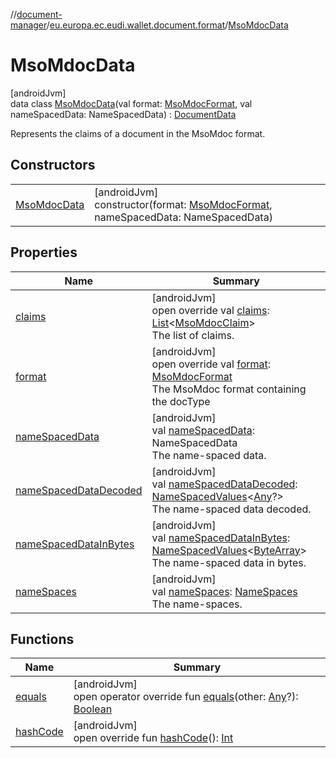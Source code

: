 //[document-manager](../../../index.md)/[eu.europa.ec.eudi.wallet.document.format](../index.md)/[MsoMdocData](index.md)

# MsoMdocData

[androidJvm]\
data class [MsoMdocData](index.md)(val format: [MsoMdocFormat](../-mso-mdoc-format/index.md), val
nameSpacedData: NameSpacedData) : [DocumentData](../-document-data/index.md)

Represents the claims of a document in the MsoMdoc format.

## Constructors

|                                  |                                                                                                                    |
|----------------------------------|--------------------------------------------------------------------------------------------------------------------|
| [MsoMdocData](-mso-mdoc-data.md) | [androidJvm]<br>constructor(format: [MsoMdocFormat](../-mso-mdoc-format/index.md), nameSpacedData: NameSpacedData) |

## Properties

| Name                                                  | Summary                                                                                                                                                                                                                                                                                              |
|-------------------------------------------------------|------------------------------------------------------------------------------------------------------------------------------------------------------------------------------------------------------------------------------------------------------------------------------------------------------|
| [claims](claims.md)                                   | [androidJvm]<br>open override val [claims](claims.md): [List](https://kotlinlang.org/api/latest/jvm/stdlib/kotlin.collections/-list/index.html)&lt;[MsoMdocClaim](../-mso-mdoc-claim/index.md)&gt;<br>The list of claims.                                                                            |
| [format](format.md)                                   | [androidJvm]<br>open override val [format](format.md): [MsoMdocFormat](../-mso-mdoc-format/index.md)<br>The MsoMdoc format containing the docType                                                                                                                                                    |
| [nameSpacedData](name-spaced-data.md)                 | [androidJvm]<br>val [nameSpacedData](name-spaced-data.md): NameSpacedData<br>The name-spaced data.                                                                                                                                                                                                   |
| [nameSpacedDataDecoded](name-spaced-data-decoded.md)  | [androidJvm]<br>val [nameSpacedDataDecoded](name-spaced-data-decoded.md): [NameSpacedValues](../../eu.europa.ec.eudi.wallet.document/-name-spaced-values/index.md)&lt;[Any](https://kotlinlang.org/api/latest/jvm/stdlib/kotlin/-any/index.html)?&gt;<br>The name-spaced data decoded.               |
| [nameSpacedDataInBytes](name-spaced-data-in-bytes.md) | [androidJvm]<br>val [nameSpacedDataInBytes](name-spaced-data-in-bytes.md): [NameSpacedValues](../../eu.europa.ec.eudi.wallet.document/-name-spaced-values/index.md)&lt;[ByteArray](https://kotlinlang.org/api/latest/jvm/stdlib/kotlin/-byte-array/index.html)&gt;<br>The name-spaced data in bytes. |
| [nameSpaces](name-spaces.md)                          | [androidJvm]<br>val [nameSpaces](name-spaces.md): [NameSpaces](../../eu.europa.ec.eudi.wallet.document/-name-spaces/index.md)<br>The name-spaces.                                                                                                                                                    |

## Functions

| Name                     | Summary                                                                                                                                                                                                                                |
|--------------------------|----------------------------------------------------------------------------------------------------------------------------------------------------------------------------------------------------------------------------------------|
| [equals](equals.md)      | [androidJvm]<br>open operator override fun [equals](equals.md)(other: [Any](https://kotlinlang.org/api/latest/jvm/stdlib/kotlin/-any/index.html)?): [Boolean](https://kotlinlang.org/api/latest/jvm/stdlib/kotlin/-boolean/index.html) |
| [hashCode](hash-code.md) | [androidJvm]<br>open override fun [hashCode](hash-code.md)(): [Int](https://kotlinlang.org/api/latest/jvm/stdlib/kotlin/-int/index.html)                                                                                               |
